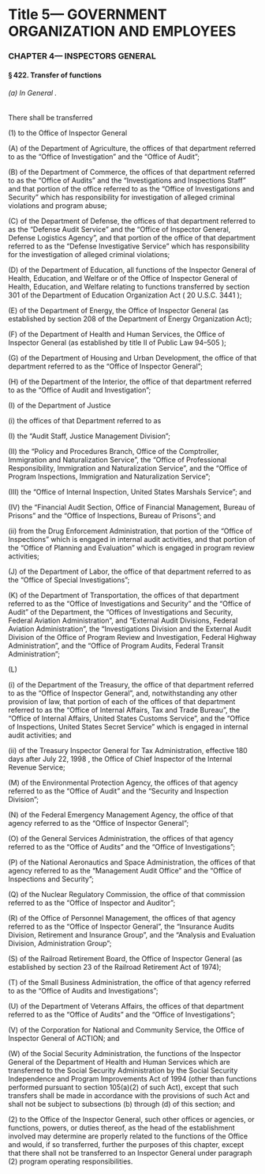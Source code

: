 
# Title 5— GOVERNMENT ORGANIZATION AND EMPLOYEES
### CHAPTER 4— INSPECTORS GENERAL
#### § 422. Transfer of functions
###### (a) In General .

There shall be transferred

(1) to the Office of Inspector General

(A) of the Department of Agriculture, the offices of that department referred to as the “Office of Investigation” and the “Office of Audit”;

(B) of the Department of Commerce, the offices of that department referred to as the “Office of Audits” and the “Investigations and Inspections Staff” and that portion of the office referred to as the “Office of Investigations and Security” which has responsibility for investigation of alleged criminal violations and program abuse;

(C) of the Department of Defense, the offices of that department referred to as the “Defense Audit Service” and the “Office of Inspector General, Defense Logistics Agency”, and that portion of the office of that department referred to as the “Defense Investigative Service” which has responsibility for the investigation of alleged criminal violations;

(D) of the Department of Education, all functions of the Inspector General of Health, Education, and Welfare or of the Office of Inspector General of Health, Education, and Welfare relating to functions transferred by section 301 of the Department of Education Organization Act ( 20 U.S.C. 3441 );

(E) of the Department of Energy, the Office of Inspector General (as established by section 208 of the Department of Energy Organization Act);

(F) of the Department of Health and Human Services, the Office of Inspector General (as established by title II of Public Law 94–505 );

(G) of the Department of Housing and Urban Development, the office of that department referred to as the “Office of Inspector General”;

(H) of the Department of the Interior, the office of that department referred to as the “Office of Audit and Investigation”;

(I) of the Department of Justice

(i) the offices of that Department referred to as

(I) the “Audit Staff, Justice Management Division”;

(II) the “Policy and Procedures Branch, Office of the Comptroller, Immigration and Naturalization Service”, the “Office of Professional Responsibility, Immigration and Naturalization Service”, and the “Office of Program Inspections, Immigration and Naturalization Service”;

(III) the “Office of Internal Inspection, United States Marshals Service”; and

(IV) the “Financial Audit Section, Office of Financial Management, Bureau of Prisons” and the “Office of Inspections, Bureau of Prisons”; and

(ii) from the Drug Enforcement Administration, that portion of the “Office of Inspections” which is engaged in internal audit activities, and that portion of the “Office of Planning and Evaluation” which is engaged in program review activities;

(J) of the Department of Labor, the office of that department referred to as the “Office of Special Investigations”;

(K) of the Department of Transportation, the offices of that department referred to as the “Office of Investigations and Security” and the “Office of Audit” of the Department, the “Offices of Investigations and Security, Federal Aviation Administration”, and “External Audit Divisions, Federal Aviation Administration”, the “Investigations Division and the External Audit Division of the Office of Program Review and Investigation, Federal Highway Administration”, and the “Office of Program Audits, Federal Transit Administration”;

(L)

(i) of the Department of the Treasury, the office of that department referred to as the “Office of Inspector General”, and, notwithstanding any other provision of law, that portion of each of the offices of that department referred to as the “Office of Internal Affairs, Tax and Trade Bureau”, the “Office of Internal Affairs, United States Customs Service”, and the “Office of Inspections, United States Secret Service” which is engaged in internal audit activities; and

(ii) of the Treasury Inspector General for Tax Administration, effective 180 days after July 22, 1998 , the Office of Chief Inspector of the Internal Revenue Service;

(M) of the Environmental Protection Agency, the offices of that agency referred to as the “Office of Audit” and the “Security and Inspection Division”;

(N) of the Federal Emergency Management Agency, the office of that agency referred to as the “Office of Inspector General”;

(O) of the General Services Administration, the offices of that agency referred to as the “Office of Audits” and the “Office of Investigations”;

(P) of the National Aeronautics and Space Administration, the offices of that agency referred to as the “Management Audit Office” and the “Office of Inspections and Security”;

(Q) of the Nuclear Regulatory Commission, the office of that commission referred to as the “Office of Inspector and Auditor”;

(R) of the Office of Personnel Management, the offices of that agency referred to as the “Office of Inspector General”, the “Insurance Audits Division, Retirement and Insurance Group”, and the “Analysis and Evaluation Division, Administration Group”;

(S) of the Railroad Retirement Board, the Office of Inspector General (as established by section 23 of the Railroad Retirement Act of 1974);

(T) of the Small Business Administration, the office of that agency referred to as the “Office of Audits and Investigations”;

(U) of the Department of Veterans Affairs, the offices of that department referred to as the “Office of Audits” and the “Office of Investigations”;

(V) of the Corporation for National and Community Service, the Office of Inspector General of ACTION; and

(W) of the Social Security Administration, the functions of the Inspector General of the Department of Health and Human Services which are transferred to the Social Security Administration by the Social Security Independence and Program Improvements Act of 1994 (other than functions performed pursuant to section 105(a)(2) of such Act), except that such transfers shall be made in accordance with the provisions of such Act and shall not be subject to subsections (b) through (d) of this section; and

(2) to the Office of the Inspector General, such other offices or agencies, or functions, powers, or duties thereof, as the head of the establishment involved may determine are properly related to the functions of the Office and would, if so transferred, further the purposes of this chapter, except that there shall not be transferred to an Inspector General under paragraph (2) program operating responsibilities.
